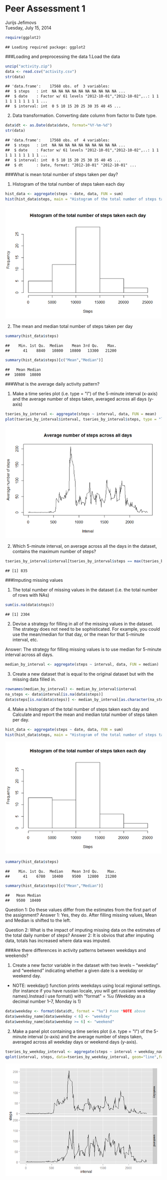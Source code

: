 # Peer Assessment 1
Jurijs Jefimovs  
Tuesday, July 15, 2014  

```r
require(ggplot2)
```

```
## Loading required package: ggplot2
```

###Loading and preprocessing the data
1.Load the data

```r
unzip("activity.zip")
data <- read.csv("activity.csv")
str(data)
```

```
## 'data.frame':	17568 obs. of  3 variables:
##  $ steps   : int  NA NA NA NA NA NA NA NA NA NA ...
##  $ date    : Factor w/ 61 levels "2012-10-01","2012-10-02",..: 1 1 1 1 1 1 1 1 1 1 ...
##  $ interval: int  0 5 10 15 20 25 30 35 40 45 ...
```

2. Data transformation. Converting date column from factor to Date type.

```r
data$dt <- as.Date(data$date, format="%Y-%m-%d")
str(data)
```

```
## 'data.frame':	17568 obs. of  4 variables:
##  $ steps   : int  NA NA NA NA NA NA NA NA NA NA ...
##  $ date    : Factor w/ 61 levels "2012-10-01","2012-10-02",..: 1 1 1 1 1 1 1 1 1 1 ...
##  $ interval: int  0 5 10 15 20 25 30 35 40 45 ...
##  $ dt      : Date, format: "2012-10-01" "2012-10-01" ...
```

###What is mean total number of steps taken per day?
1. Histogram of the total number of steps taken each day

```r
hist_data <- aggregate(steps ~ date, data, FUN = sum)
hist(hist_data$steps, main = "Histogram of the total number of steps taken each day", xlab = "Steps")
```

![plot of chunk Histogram](./PA1_template_files/figure-html/Histogram.png) 

2. The mean and median total number of steps taken per day

```r
summary(hist_data$steps)
```

```
##    Min. 1st Qu.  Median    Mean 3rd Qu.    Max. 
##      41    8840   10800   10800   13300   21200
```

```r
summary(hist_data$steps)[c("Mean","Median")]
```

```
##   Mean Median 
##  10800  10800
```

###What is the average daily activity pattern?
1. Make a time series plot (i.e. type = "l") of the 5-minute interval (x-axis) and the average number of steps taken, averaged across all days (y-axis)

```r
tseries_by_interval <- aggregate(steps ~ interval, data, FUN = mean)
plot(tseries_by_interval$interval, tseries_by_interval$steps, type = "l", main = "Average number of steps across all days", xlab = "Interval", ylab = "Average number of steps")
```

![plot of chunk TimeSeriesplot](./PA1_template_files/figure-html/TimeSeriesplot.png) 

2. Which 5-minute interval, on average across all the days in the dataset, contains the maximum number of steps?

```r
tseries_by_interval$interval[tseries_by_interval$steps == max(tseries_by_interval$steps)]
```

```
## [1] 835
```

###Imputing missing values

1. The total number of missing values in the dataset (i.e. the total number of rows with NAs)

```r
sum(is.na(data$steps))
```

```
## [1] 2304
```

2. Devise a strategy for filling in all of the missing values in the dataset. The strategy does not need to be sophisticated. For example, you could use the mean/median for that day, or the mean for that 5-minute interval, etc.

Answer: The strategy for filling missing values is to use median for 5-minute interval across all days.

```r
median_by_interval <- aggregate(steps ~ interval, data, FUN = median)
```

3. Create a new dataset that is equal to the original dataset but with the missing data filled in.

```r
rownames(median_by_interval) <- median_by_interval$interval
na_steps <- data$interval[is.na(data$steps)]
data$steps[is.na(data$steps)] <- median_by_interval[as.character(na_steps),"steps"]
```

4. Make a histogram of the total number of steps taken each day and Calculate and report the mean and median total number of steps taken per day.

```r
hist_data <- aggregate(steps ~ date, data, FUN = sum)
hist(hist_data$steps, main = "Histogram of the total number of steps taken each day", xlab = "Steps")
```

![plot of chunk HistogramAfterFillingNaValues](./PA1_template_files/figure-html/HistogramAfterFillingNaValues.png) 

```r
summary(hist_data$steps)
```

```
##    Min. 1st Qu.  Median    Mean 3rd Qu.    Max. 
##      41    6780   10400    9500   12800   21200
```

```r
summary(hist_data$steps)[c("Mean","Median")]
```

```
##   Mean Median 
##   9500  10400
```

Question 1:     Do these values differ from the estimates from the first part of the assignment?
Answer 1:       Yes, they do. After filling missing values, Mean and Median is shifted to the left.

Question 2:     What is the impact of imputing missing data on the estimates of the total daily number of steps?
Answer 2:       It is obvios that after imputing data, totals has increased where data was imputed.

###Are there differences in activity patterns between weekdays and weekends?
1. Create a new factor variable in the dataset with two levels – “weekday” and “weekend” indicating whether a given date is a weekday or weekend day.

* NOTE: weekday() function prints weekdays using local regional settings. (for instance if you have russian locale, you will get russians weekday names).Instead i use format() with "format" = %u (Weekday as a decimal number 1–7, Monday is 1)


```r
data$weekday <- format(data$dt, format = "%u") #see *NOTE above
data$weekday_name[data$weekday < 6] <- "weekday"
data$weekday_name[data$weekday >= 6] <- "weekend"
```

2. Make a panel plot containing a time series plot (i.e. type = "l") of the 5-minute interval (x-axis) and the average number of steps taken, averaged across all weekday days or weekend days (y-axis).


```r
tseries_by_weekday_interval <- aggregate(steps ~ interval + weekday_name, data, FUN = mean)
qplot(interval, steps, data=tseries_by_weekday_interval, geom="line",facets = weekday_name~. )
```

![plot of chunk unnamed-chunk-2](./PA1_template_files/figure-html/unnamed-chunk-2.png) 
